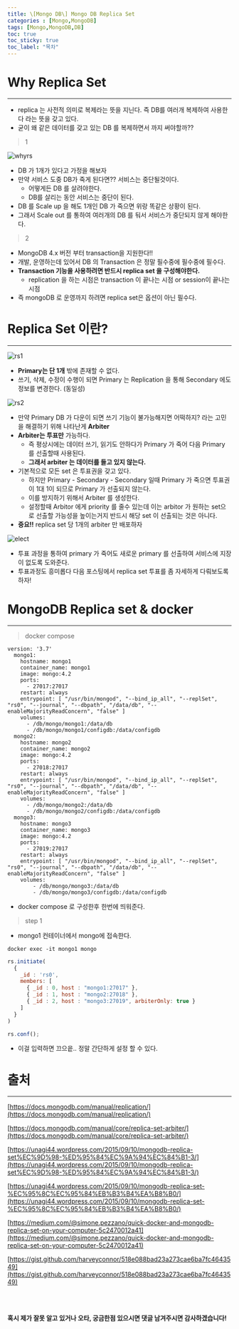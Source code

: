 ```yaml
---
title: \[Mongo DB\] Mongo DB Replica Set
categories : [Mongo,MongoDB]
tags: [Mongo,MongoDB,DB]
toc: true
toc_sticky: true
toc_label: "목차"
---
```

# Why Replica Set   
-----
- replica 는 사전적 의미로 복제라는 뜻을 지닌다. 즉 DB를 여러개 복제하여 사용한다 라는 뜻을 갖고 있다.
- 굳이 왜 같은 데이터를 갖고 있는 DB 를 복제하면서 까지 써야할까??

>1

![whyrs](/assets/img/back_end/2020_12_25/whyrs.png)
- DB 가 1개가 있다고 가정을 해보자
- 만약 서비스 도중 DB가 죽게 된다면?? 서비스는 중단될것이다.
  - 어떻게든 DB 를 살려야한다.
  - DB를 살리는 동안 서비스는 중단이 된다.
- DB 를 Scale up 을 해도 1개인 DB 가 죽으면 위랑 똑같은 상황이 된다.
- 그래서 Scale out 를 통하여 여러개의 DB 를 둬서 서비스가 중단되지 않게 해야한다.


>2

- MongoDB 4.x 버전 부터 transaction을 지원한다!!
- 개발, 운영하는데 있어서 DB 의 Transaction 은 정말 필수중에 필수중에 필수다.
- **Transaction 기능을 사용하려면 반드시 replica set 을 구성해야한다.**
  - replication 을 하는 시점은 transaction 이 끝나는 시점 or session이 끝나는 시점
- 즉 mongoDB 로 운영까지 하려면 replica set은 옵션이 아닌 필수다.


# Replica Set 이란?
-------


![rs1](/assets/img/back_end/2020_12_25/rs1.png)

- **Primary는 단 1개** 밖에 존재할 수 없다.
- 쓰기, 삭제, 수정이 수행이 되면 Primary 는 Replication 을 통해 Secondary 에도 정보를 변경한다. (동일성)


![rs2](/assets/img/back_end/2020_12_25/rs2.png)
- 만약 Primary DB 가 다운이 되면 쓰기 기능이 불가능해지면 어떡하지? 라는 고민을 해결하기 위해 나타난게 **Arbiter**
- **Arbiter는 투표만** 가능하다.
  - 즉 평상시에는 데이터 쓰기, 읽기도 안하다가 Primary 가 죽어 다음 Primary 를 선출할때 사용된다.
  - **그래서 arbiter 는 데이터를 들고 있지 않는다.**
- 기본적으로 모든 set 은 투표권을 갖고 있다.
  - 하지만 Primary - Secondary - Secondary 일때 Primary 가 죽으면 투표권이 1대 1이 되므로 Primary 가 선출되지 않는다.
  - 이를 방지하기 위해서 Arbiter 를 생성한다.
  - 설정할때 Arbitor 에게 priority 를 줄수 있는데 이는 arbitor 가 원하는 set으로 선출할 가능성을 높이는거지 반드시 해당 set 이 선출되는 것은 아니다.
- **중요!!** replica set 당 1개의 arbiter 만 배포하자

![elect](/assets/img/back_end/2020_12_25/elect.png)
- 투표 과정을 통하여 primary 가 죽어도 새로운 primary 를 선출하여 서비스에 지장이 없도록 도와준다.
- 투표과정도 흥미롭다 다음 포스팅에서 replica set 투표를 좀 자세하게 다뤄보도록 하자!



# MongoDB Replica set & docker
--------
> docker compose

```docker
version: '3.7'
  mongo1:
    hostname: mongo1
    container_name: mongo1
    image: mongo:4.2
    ports:
      - 27017:27017
    restart: always
    entrypoint: [ "/usr/bin/mongod", "--bind_ip_all", "--replSet", "rs0", "--journal", "--dbpath", "/data/db", "--enableMajorityReadConcern", "false" ]
    volumes:
      - /db/mongo/mongo1:/data/db
      - /db/mongo/mongo1/configdb:/data/configdb
  mongo2:
    hostname: mongo2
    container_name: mongo2
    image: mongo:4.2
    ports:
      - 27018:27017
    restart: always
    entrypoint: [ "/usr/bin/mongod", "--bind_ip_all", "--replSet", "rs0", "--journal", "--dbpath", "/data/db", "--enableMajorityReadConcern", "false" ]
    volumes:
      - /db/mongo/mongo2:/data/db
      - /db/mongo/mongo2/configdb:/data/configdb
  mongo3:
    hostname: mongo3
    container_name: mongo3
    image: mongo:4.2
    ports:
      - 27019:27017
    restart: always
    entrypoint: [ "/usr/bin/mongod", "--bind_ip_all", "--replSet", "rs0", "--journal", "--dbpath", "/data/db", "--enableMajorityReadConcern", "false" ]
    volumes:
        - /db/mongo/mongo3:/data/db
        - /db/mongo/mongo3/configdb:/data/configdb
```

- docker compose 로 구성한후 한번에 띄워준다.


> step 1

- mongo1 컨테이너에서 mongo에 접속한다.

```
docker exec -it mongo1 mongo
```

```javascript
rs.initiate(
  {
    _id : 'rs0',
    members: [
      { _id : 0, host : "mongo1:27017" },
      { _id : 1, host : "mongo2:27018" },
      { _id : 2, host : "mongo3:27019", arbiterOnly: true }
    ]
  }
)

rs.conf();
```
- 이걸 입력하면 끄으읕.. 정말 간단하게 설정 할 수 있다.







# 출처
-------
[https://docs.mongodb.com/manual/replication/](https://docs.mongodb.com/manual/replication/)

[https://docs.mongodb.com/manual/core/replica-set-arbiter/](https://docs.mongodb.com/manual/core/replica-set-arbiter/)

[https://unagi44.wordpress.com/2015/09/10/mongodb-replica-set%EC%9D%98-%ED%95%84%EC%9A%94%EC%84%B1-3/](https://unagi44.wordpress.com/2015/09/10/mongodb-replica-set%EC%9D%98-%ED%95%84%EC%9A%94%EC%84%B1-3/)

[https://unagi44.wordpress.com/2015/09/10/mongodb-replica-set-%EC%95%8C%EC%95%84%EB%B3%B4%EA%B8%B0/](https://unagi44.wordpress.com/2015/09/10/mongodb-replica-set-%EC%95%8C%EC%95%84%EB%B3%B4%EA%B8%B0/)

[https://medium.com/@simone.pezzano/quick-docker-and-mongodb-replica-set-on-your-computer-5c2470012a41](https://medium.com/@simone.pezzano/quick-docker-and-mongodb-replica-set-on-your-computer-5c2470012a41)

[https://gist.github.com/harveyconnor/518e088bad23a273cae6ba7fc4643549](https://gist.github.com/harveyconnor/518e088bad23a273cae6ba7fc4643549)

<br><br>



**혹시 제가 잘못 알고 있거나 오타, 궁금한점 있으시면 댓글 남겨주시면 감사하겠습니다!**
